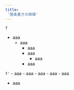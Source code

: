 ```yaml
---
title:
 '箇条書きの微積'
---
```


`f`
- aaa
    - aaa
        - aaa
        - aaa
            - aaa
        - aaa

`f'`
        - aaa
        - aaa
        - aaa
    - aaa
        - aaa
- aaa
